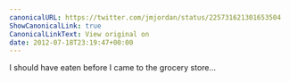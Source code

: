 ```yaml
---
canonicalURL: https://twitter.com/jmjordan/status/225731621301653504
ShowCanonicalLink: true
CanonicalLinkText: View original on
date: 2012-07-18T23:19:47+00:00
---
```

I should have eaten before I came to the grocery store...